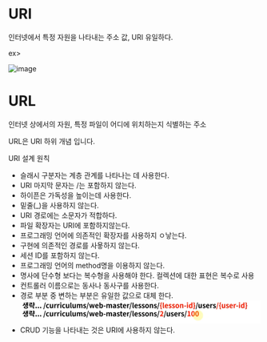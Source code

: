 # URI
인터넷에서 특정 자원을 나타내는 주소 값, URI 유일하다.


ex>

![image](https://user-images.githubusercontent.com/65396939/216335452-68cbc2d4-0859-428d-950f-ed79eff8b80a.png)

# URL
인터넷 상에서의 자원, 특정 파일이 어디에 위치하는지 식별하는 주소
 

URL은 URI 하위 개념 입니다.

URI 설계 원칙
* 슬래시 구분자는 계층 관계를 나타나는 데 사용한다.
* URI 마지막 문자는 /는 포함하지 않는다.
* 하이픈은 가독성을 높이는데 사용한다.
* 밑줄(_)을 사용하지 않는다.
* URI 경로에는 소문자가 적합하다.
* 파일 확장자는 URI에 포함하지않는다.
* 프로그래밍 언어에 의존적인 확장자를 사용하지 ㅇ낳는다.
* 구현에 의존적인 경로를 사욯하지 않는다.
* 세션 ID를 포함하지 않는다.
* 프로그래밍 언어의 method명을 이용하지 않는다.
* 명사에 단수형 보다는 복수형을 사용해야 한다. 컬렉션에 대한 표현은 복수로 사용
* 컨트롤러 이름으로는 동사나 동사구를 사용한다. 
* 경로 부분 중 변하는 부분은 유일한 값으로 대체 한다.
![img.png](img.png)
* CRUD 기능을 나타내는 것은 URI에 사용하지 않는다.




